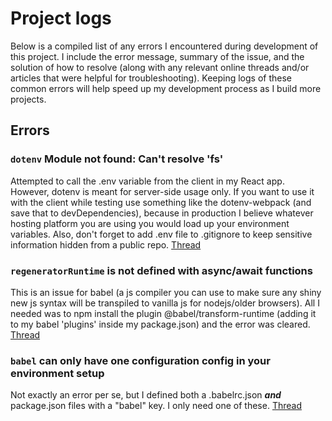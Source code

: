 # Project logs
Below is a compiled list of any errors I encountered during development of this project. I include the error message, summary of the issue, and the solution of how to resolve (along with any relevant online threads and/or articles that were helpful for troubleshooting). Keeping logs of these common errors will help speed up my development process as I build more projects. 

## Errors

### `dotenv` Module not found: Can't resolve 'fs'

Attempted to call the .env variable from the client in my React app. However, dotenv is meant for server-side usage only. If you want to use it
with the client while testing use something like the dotenv-webpack (and save that to 
devDependencies), because in production I believe whatever hosting
platform you are using you would load up your environment variables. Also, don't forget to add .env file to .gitignore to keep sensitive information hidden from a public repo. [Thread](https://github.com/motdotla/dotenv/issues/233)

### `regeneratorRuntime` is not defined with async/await functions
This is an issue for babel (a js compiler you can use to make sure any shiny new js syntax will be transpiled to vanilla js for nodejs/older browsers). All I needed was to npm install the plugin @babel/transform-runtime (adding it to my babel 'plugins' inside my package.json) and the error was cleared. [Thread](https://github.com/babel/babel/issues/8829)


### `babel` can only have one configuration config in your environment setup
Not exactly an error per se, but I defined both a .babelrc.json ***and*** package.json files with a "babel" key. I only need one of these. [Thread](https://babeljs.io/docs/en/configuration)

